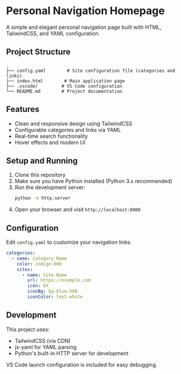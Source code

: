 # Personal Navigation Homepage

A simple and elegant personal navigation page built with HTML, TailwindCSS, and YAML configuration.

## Project Structure

```
.
├── config.yaml        # Site configuration file (categories and links)
├── index.html        # Main application page
├── .vscode/         # VS Code configuration
└── README.md        # Project documentation
```

## Features

- Clean and responsive design using TailwindCSS
- Configurable categories and links via YAML
- Real-time search functionality
- Hover effects and modern UI

## Setup and Running

1. Clone this repository
2. Make sure you have Python installed (Python 3.x recommended)
3. Run the development server:
   ```bash
   python -m http.server
   ```
4. Open your browser and visit `http://localhost:8000`

## Configuration

Edit `config.yaml` to customize your navigation links:

```yaml
categories:
  - name: Category Name
    color: indigo-600
    sites:
      - name: Site Name
        url: https://example.com
        icon: EX
        iconBg: bg-blue-500
        iconColor: text-white
```

## Development

This project uses:
- TailwindCSS (via CDN)
- js-yaml for YAML parsing
- Python's built-in HTTP server for development

VS Code launch configuration is included for easy debugging.